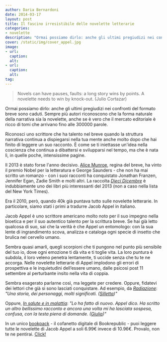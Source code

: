 ```yaml
---
author: Daria Bernardoni
date: 2014-03-17
layout: post
title: Il fascino irresistibile delle novelette letterarie
categories:
- novelette
description: "Ormai possiamo dirlo: anche gli ultimi pregiudizi nei confronti del formato breve sono caduti. Se avete letto la Munroe e amato Saunders, provate Appel."
cover: /static/img/cover_appel.jpg
image: 
- url:
  caption:
  alt:
- url:
  caption:
  alt:
tag:
---
```

> Novels can have pauses, faults: a long story wins by points. A novelette needs to win by knock-out. (Julio Cortazar)

Ormai possiamo dirlo: anche gli ultimi pregiudizi nei confronti del formato breve sono caduti. Sempre più autori riconoscono che la forma naturale della narrativa sia la novelette, anche se è vero che il mercato editoriale è ricco di tomi che arrivano fino alle 300000 parole.

Riconosci uno scrittore che ha talento nel breve quando la struttura narrativa continua a dispiegarsi nella tua mente anche molto dopo che hai finito di leggere un suo racconto. È come se ti iniettasse un'idea nella coscienza che continua a dibattersi e svilupparsi nel tempo, ma che è nata lì, in quelle poche, intensissime pagine.  

Il 2013 è stato forse l'anno decisivo. [Alice Munroe](http://www.einaudi.it/speciali/Alice-Munro-Premio-Nobel-per-la-letteratura-2013), regina del breve,  ha vinto il premio Nobel per la letteratura e George Saunders -  che non ha mai scritto un romanzo - con i suoi racconti ha conquistato Jonathan Franzen, Jennifer Egan, Zadie Smith e molti altri. La raccolta <em>[Dieci Dicembre](http://www.minimumfax.com/libri/scheda_libro/625)</em> è indubbiamente uno dei libri più interessanti del 2013 (non a caso nella lista del New York Times).  

Era il 2010, però, quando 40k già puntava tutto sulle novelette letterarie. In particolare, siamo stati i primi a tradurre Jacob Appel in italiano. 

Jacob Appel è uno scrittore americano molto noto per il suo impegno nella bioetica e per il suo autentico talento per la scrittura breve. Se hai già letto qualcosa di suo, sai che la verità è che Appel un entomologo: con la sua lente di ingrandimento scova, analizza e cataloga ogni specie di insetto che brulica nel cervello umano. 

Sembra quasi amarli, quegli scorpioni che ti pungono nel punto più sensibile del tuo io, dove ogni emozione ti dà vita e ti toglie vita. La loro puntura è subdola, il loro veleno penetra lentamente, ti uccide senza che tu te ne accorga. 
Nelle novelette letterarie di Appel implodono gli errori di prospettiva e le inquietudini dell’essere umano, dalle psicosi post 11 settembre al perturbante insito nella vita di coppia. 

Sembra esagerato parlarne così, ma leggete per credere. Oppure, fidatevi dei lettori che già si sono lasciati conquistare. Ad esempio, da <em>[Radiazione](http://40k.it/books/collection/stories/20100918_radiazione.html)</em>: <em>"Una storia, dei personaggi, molti significati. ([Silletta](https://www.goodreads.com/book/show/8687542-radiazione))"</em>

Oppure, <em>[In salute e in malattia](http://40k.it/books/collection/stories/20110907-in-salute-e-in-malattia.html)</em>: <em>"Lo ha fatto di nuovo. Appel dico. Ha scritto un altro bellissimo racconto e ancora una volta mi ha lasciata sospesa, confusa, con la testa piena di domande. ([Giulia](https://www.goodreads.com/book/show/12546931-in-salute-e-in-malattia))"</em>

In un unico [bookpack](http://www.bookrepublic.it/book/novelette-letterarie-appel/) - il cofanetto digitale di Bookrepublic - puoi leggere tutte le novelette di Jacob Appel a soli 6.99€ invece di 10.96€. Provalo, non te ne pentirai. [Click!](http://www.bookrepublic.it/book/novelette-letterarie-appel/)